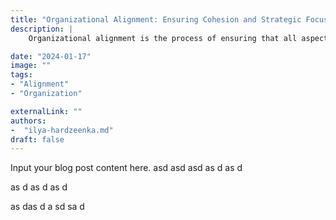 ```yaml
---
title: "Organizational Alignment: Ensuring Cohesion and Strategic Focus"
description: |
    Organizational alignment is the process of ensuring that all aspects of a company—its people, processes, and strategies—are working together toward common goals. This blog post discusses the importance of alignment in fostering collaboration, improving efficiency, and driving long-term success. It covers key alignment areas, including strategy, culture, and communication, and provides best practices for leaders to create a cohesive and focused organization. By achieving alignment, companies can enhance performance and adapt more effectively to changing environments.

date: "2024-01-17"
image: ""
tags:
- "Alignment"
- "Organization"

externalLink: ""
authors:
-  "ilya-hardzeenka.md"
draft: false
---
```

Input your blog post content here.
asd
asd
asd
as
d
as
d

as
d
as
d
as
d

as
das
d
a
sd
sa
d
